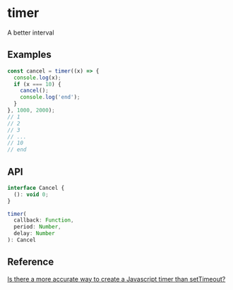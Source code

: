 timer
=====
A better interval

## Examples
```js
const cancel = timer((x) => {
  console.log(x);
  if (x === 10) {
    cancel();
    console.log('end');
  }
}, 1000, 2000);
// 1
// 2
// 3
// ...
// 10
// end
```

## API
```js
interface Cancel {
  (): void 0;
}

timer(
  callback: Function,
  period: Number,
  delay: Number
): Cancel
```


## Reference
[Is there a more accurate way to create a Javascript timer than setTimeout?](https://stackoverflow.com/questions/196027/is-there-a-more-accurate-way-to-create-a-javascript-timer-than-settimeout)